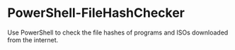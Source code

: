 # PowerShell-FileHashChecker
Use PowerShell to check the file hashes of programs and ISOs downloaded from the internet. 
